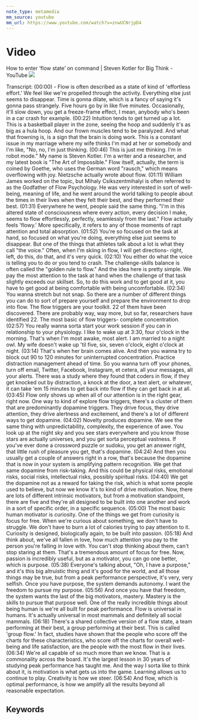 ```yaml
---
note_type: metamedia
mm_source: youtube
mm_url: https://www.youtube.com/watch?v=znwUCNrjpD4
---
```


# Video

How to enter ‘flow state’ on command | Steven Kotler for Big Think - YouTube
![](https://www.youtube.com/watch?v=znwUCNrjpD4)

Transcript:
(00:00) - Flow is often described as a state of kind of 'effortless effort.' We feel like we're propelled through the activity. Everything else just seems to disappear. Time is gonna dilate, which is a fancy of saying it's gonna pass strangely. Five hours go by in like five minutes. Occasionally, it'll slow down, you get a freeze-frame effect, I mean, anybody who's been in a car crash for example.
(00:22) Intuition tends to get turned up a lot. This is a basketball player in the zone, seeing the hoop and suddenly it's as big as a hula hoop. And our frown muscles tend to be paralyzed. And what that frowning is, is a sign that the brain is doing work. This is a constant issue in my marriage where my wife thinks I'm mad at her or somebody and I'm like, "No, no, I'm just thinking.
(00:46) This is just me thinking. I'm in robot mode." My name is Steven Kotler. I'm a writer and a researcher, and my latest book is "The Art of Impossible." Flow itself, actually, the term is coined by Goethe, who uses the German word "rausch," which means overflowing with joy. Nietzsche actually wrote about flow.
(01:11) William James worked on the topic, but Mihaly Csikszentmihalyi is often referred to as the Godfather of Flow Psychology. He was very interested in sort of well-being, meaning of life, and he went around the world talking to people about the times in their lives when they felt their best, and they performed their best.
(01:31) Everywhere he went, people said the same thing. "I'm in this altered state of consciousness where every action, every decision I make, seems to flow effortlessly, perfectly, seamlessly from the last." Flow actually feels 'flowy.' More specifically, it refers to any of those moments of rapt attention and total absorption.
(01:52) You're so focused on the task at hand, so focused on what you're doing, everything else just seems to disappear. But one of the things that athletes talk about a lot is what they call "the voice." Often, when I'm skiing in flow, I will get directions- right, left, do this, do that, and it's very quick.
(02:10) You either do what the voice is telling you to do or you tend to crash. The challenge-skills balance is often called the "golden rule to flow." And the idea here is pretty simple. We pay the most attention to the task at hand when the challenge of that task slightly exceeds our skillset. So, to do this work and to get good at it, you have to get good at being comfortable with being uncomfortable.
(02:34) You wanna stretch but not snap. So there are a number of different things you can do to sort of prepare yourself and prepare the environment to drop into flow. The flow triggers are your toolkit. 22 of them have been discovered. There are probably way, way more, but so far, researchers have identified 22. The most basic of flow triggers- complete concentration.
(02:57) You really wanna sorta start your work session if you can in relationship to your physiology. I like to wake up at 3:30, four o'clock in the morning. That's when I'm most awake, most alert. I am married to a night owl. My wife doesn't wake up 'til five, six, seven o'clock, eight o'clock at night.
(03:14) That's when her brain comes alive. And then you wanna try to block out 90 to 120 minutes for uninterrupted concentration. Practice distraction management ahead of time. So you wanna turn off your phones, turn off email, Twitter, Facebook, Instagram, et cetera, all your messages, all your alerts. There was a study where they found that coders in flow, if they get knocked out by distraction, a knock at the door, a text alert, or whatever, it can take 'em 15 minutes to get back into flow if they can get back in at all.
(03:45) Flow only shows up when all of our attention is in the right gear, right now. One way to kind of explore flow triggers, there's a cluster of them that are predominantly dopamine triggers. They drive focus, they drive attention, they drive alertness and excitement, and there's a lot of different ways to get dopamine.
(04:02) Novelty produces dopamine. We see the same thing with unpredictability, complexity, the experience of awe. You look up at the night sky and you see stars everywhere and you know those stars are actually universes, and you get sorta perceptual vastness. If you've ever done a crossword puzzle or sudoku, you get an answer right, that little rush of pleasure you get, that's dopamine.
(04:24) And then you usually get a couple of answers right in a row, that's because the dopamine that is now in your system is amplifying pattern recognition. We get that same dopamine from risk-taking. And this could be physical risks, emotional risks, social risks, intellectual risks, possibly spiritual risks.
(04:40) We get the dopamine not as a reward for taking the risk, which is what some people used to believe, but now we know it's to kind of drive motivation. Now, there are lots of different intrinsic motivators, but from a motivation standpoint, there are five and they're all designed to be built into one another and work in a sort of specific order, in a specific sequence.
(05:00) The most basic human motivator is curiosity. One of the things we get from curiosity is focus for free. When we're curious about something, we don't have to struggle. We don't have to burn a lot of calories trying to pay attention to it. Curiosity is designed, biologically again, to be built into passion.
(05:18) And think about, we've all fallen in love, how much attention you pay to the person you're falling in love with. You can't stop thinking about them, can't stop staring at them. That's a tremendous amount of focus for free. Now, passion is incredibly useful, but as a motivator, you can go one better, which is purpose.
(05:38) Everyone's talking about, "Oh, I have a purpose," and it's this big altruistic thing and it's good for the world, and all those things may be true, but from a peak performance perspective, it's very, very selfish. Once you have purpose, the system demands autonomy. I want the freedom to pursue my purpose.
(05:56) And once you have that freedom, the system wants the last of the big motivators, mastery. Mastery is the skills to pursue that purpose well. One of the really incredible things about being human is we're all built for peak performance. Flow is universal in humans. It's actually universal in most mammals and definitely all social mammals.
(06:18) There's a shared collective version of a flow state, a team performing at their best, a group performing at their best. This is called 'group flow.' In fact, studies have shown that the people who score off the charts for these characteristics, who score off the charts for overall well-being and life satisfaction, are the people with the most flow in their lives.
(06:34) We're all capable of so much more than we know. That is a commonality across the board. It's the largest lesson in 30 years of studying peak performance has taught me. And the way I sorta like to think about it, is motivation is what gets us into the game. Learning allows us to continue to play. Creativity is how we steer.
(06:54) And flow, which is optimal performance, is how we amplify all the results beyond all reasonable expectation.

## Keywords